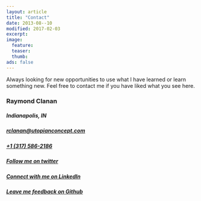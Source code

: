 ```yaml
---
layout: article
title: "Contact"
date: 2013-08--10
modified: 2017-02-03
excerpt:
image:
  feature:
  teaser:
  thumb:
ads: false
---
```


Always looking for new opportunities to use what I have learned or learn something new. Feel free to contact me if you have liked what you see here.

<section itemscope itemtype="http://data-vocabulary.org/Person">
  <h3 class="fn n" itemprop="name">
    <span class="given-name">Raymond</span> <span class="family-name">Clanan</span>
  </h3>
</section>

<section itemprop="address" itemscope itemtype="http://data-vocabulary.org/Address">
  <h5>
    <span class="locality">Indianapolis</span>, <span class="region">IN</span>
  </h5>
</section>

<h5>
  <a class="email" href="mailto:rclanan@utopianconcept.com" itemprop="url">rclanan@utopianconcept.com</a>
</h5>

<h5>
  <a class="tel" href="tel:+13175862186" itemprop="tel">+1 (317) 586-2186</a>
</h5>

<h5>
  <a href="http://twitter.com/utopianconcept" itemprop="url" target="_blank">Follow me on twitter</a>
</h5>

<h5>
  <a href="http://linkedin.com/in/raymondclanan" itemprop="url" target="_blank">Connect with me on LinkedIn</a>
</h5>

<h5>
  <a href="https://github.com/rclanan/Feedback/issues/new" itemprop="url" target="_blank">Leave me feedback on Github</a>
</h5>
